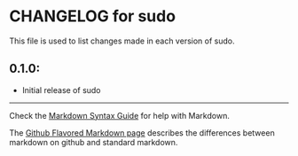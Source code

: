 # CHANGELOG for sudo

This file is used to list changes made in each version of sudo.

## 0.1.0:

* Initial release of sudo

- - -
Check the [Markdown Syntax Guide](http://daringfireball.net/projects/markdown/syntax) for help with Markdown.

The [Github Flavored Markdown page](http://github.github.com/github-flavored-markdown/) describes the differences between markdown on github and standard markdown.

